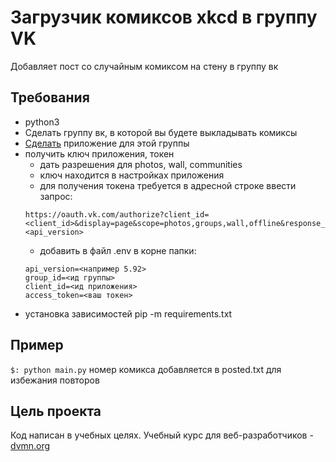 # Загрузчик комиксов xkcd в группу VK

Добавляет пост со случайным комиксом на стену в группу вк

## Требования
  
  * python3
  * Сделать группу вк, в которой вы будете выкладывать комиксы
  * [Сделать](https://vk.com/apps?act=manage) приложение для этой группы
  * получить ключ приложения, токен
  	* дать разрешения для photos, wall, communities
  	* ключ находится в настройках приложения
  	* для получения токена требуется в адресной строке ввести запрос:
	```
	https://oauth.vk.com/authorize?client_id=<client_id>&display=page&scope=photos,groups,wall,offline&response_type=token&v=<api_version>
	```
  	* добавить в файл .env в корне папки:
  	```
  	api_version=<например 5.92>
  	group_id=<ид группы>
  	client_id=<ид приложения>
  	access_token=<ваш токен>
  	```
  * установка зависимостей pip -m requirements.txt

## Пример

```$: python main.py```
номер комикса добавляется в posted.txt для избежания повторов

## Цель проекта
Код написан в учебных целях. Учебный курс для веб-разработчиков - [dvmn.org](https://dvmn.org)